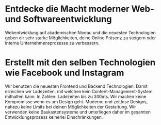 # Entdecke die Macht moderner Web- und Softwareentwicklung

Webentwicklung auf akademischen Niveau und die neuesten Technologien geben dir sehr starke Möglichkeiten, deine Online Präsenz zu steigern oder interne Unternehmensprozesse zu verbessern. 

# Erstellt mit den selben Technologien wie Facebook und Instagram

Wir benutzen die neuesten Frontend und Backend Technologien. Damit erreichen wir Ladezeiten, mit welchen kein Content-Management-System mithalten kann. In Zahlen: Ladezeiten bis zu 300ms. Wir machen keine Kompromisse wenn es um Design geht. Moderne und zeitlose Designs, nahezu keine Limits bei deinen Möglichkeiten der Gestaltung. Wir verwenden keine Baukastensysteme und unterliegen daher im gesamten Entwicklungsprozess keinerlei Einschränkungen.
